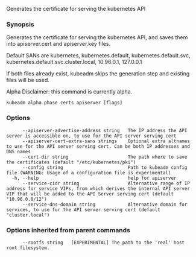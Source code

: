 
Generates the certificate for serving the kubernetes API

### Synopsis

Generates the certificate for serving the kubernetes API, and saves them into apiserver.cert and apiserver.key files.

Default SANs are kubernetes, kubernetes.default, kubernetes.default.svc, kubernetes.default.svc.cluster.local, 10.96.0.1, 127.0.0.1 

If both files already exist, kubeadm skips the generation step and existing files will be used. 

Alpha Disclaimer: this command is currently alpha.

```
kubeadm alpha phase certs apiserver [flags]
```

### Options

```
      --apiserver-advertise-address string   The IP address the API server is accessible on, to use for the API server serving cert
      --apiserver-cert-extra-sans strings    Optional extra altnames to use for the API server serving cert. Can be both IP addresses and DNS names
      --cert-dir string                      The path where to save the certificates (default "/etc/kubernetes/pki")
      --config string                        Path to kubeadm config file (WARNING: Usage of a configuration file is experimental)
  -h, --help                                 help for apiserver
      --service-cidr string                  Alternative range of IP address for service VIPs, from which derives the internal API server VIP that will be added to the API Server serving cert (default "10.96.0.0/12")
      --service-dns-domain string            Alternative domain for services, to use for the API server serving cert (default "cluster.local")
```

### Options inherited from parent commands

```
      --rootfs string   [EXPERIMENTAL] The path to the 'real' host root filesystem.
```

